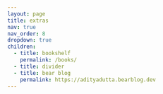 ```yaml
---
layout: page
title: extras
nav: true
nav_order: 8
dropdown: true
children:
  - title: bookshelf
    permalink: /books/
  - title: divider
  - title: bear blog
    permalink: https://adityadutta.bearblog.dev
---
```

